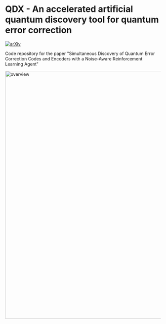 # QDX - An accelerated artificial quantum discovery tool for quantum error correction

[![arXiv](https://img.shields.io/badge/arXiv-1234.56789-b31b1b.svg)](https://arxiv.org/abs/2311.04750)

Code repository for the paper "Simultaneous Discovery of Quantum Error Correction Codes and Encoders with a Noise-Aware Reinforcement Learning Agent"

<img src="images/overview.png" alt="overview" width="800"/>